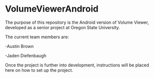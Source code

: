 # VolumeViewerAndroid
The purpose of this repository is the Android version of Volume Viewer, developed as a senior project at Oregon State University. 

The current team members are:

-Austin Brown

-Jaden Diefenbaugh


Once the project is further into development, instructions will be placed here on how to set up the project.
